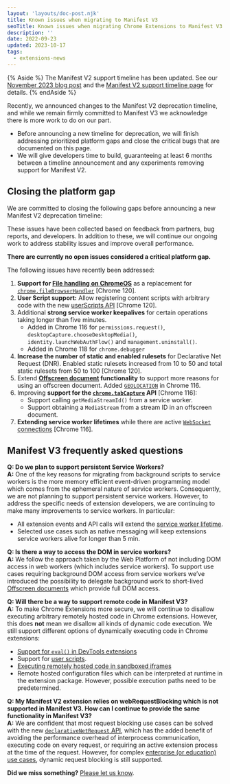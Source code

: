 ```yaml
---
layout: 'layouts/doc-post.njk'
title: Known issues when migrating to Manifest V3
seoTitle: Known issues when migrating Chrome Extensions to Manifest V3
description: ''
date: 2022-09-23
updated: 2023-10-17
tags:
  - extensions-news
---
```


{% Aside %}
The Manifest V2 support timeline has been updated. See our [November 2023 blog post](/blog/resuming-the-transition-to-mv3/) and the [Manifest V2 support timeline page](/docs/extensions/mv3/mv2-sunset/) for details.
{% endAside %}

Recently, we announced changes to the Manifest V2 deprecation timeline, and while we remain firmly committed to Manifest V3 we acknowledge there is more work to do on our part.

*   Before announcing a new timeline for deprecation, we will finish addressing prioritized platform gaps and close the critical bugs that are documented on this page.
*   We will give developers time to build, guaranteeing at least 6 months between a timeline announcement and any experiments removing support for Manifest V2.

## Closing the platform gap

We are committed to closing the following gaps before announcing a new Manifest V2 deprecation timeline:

These issues have been collected based on feedback from partners, bug reports, and developers. In addition to these, we will continue our ongoing work to address stability issues and improve overall performance. 

**There are currently no open issues considered a critical platform gap.**

The following issues have recently been addressed:

1. **Support for [File handling on ChromeOS](/docs/extensions/mv3/file_handling/)** as a replacement for [`chrome.fileBrowserHandler`](/docs/extensions/reference/fileBrowserHandler/) [Chrome 120].
1. **User Script support:** Allow registering content scripts with arbitrary code with the new [userScripts API](/docs/extensions/reference/userscripts/) [Chrome 120]. 
1. Additional **strong service worker keepalives** for certain operations taking longer than five minutes.
    * Added in Chrome 116 for `permissions.request()`, `desktopCapture.chooseDesktopMedia()`, `identity.launchWebAuthFlow()` and `management.uninstall()`.
    * Added in Chrome 118 for `chrome.debugger`
1. **Increase the number of static and enabled rulesets** for Declarative Net Request (DNR). Enabled static rulesets increased from 10 to 50 and total static rulesets from 50 to 100 [Chrome 120].
1. Extend **[Offscreen document](/docs/extensions/reference/offscreen/) functionality** to support more reasons for using an offscreen document. Added [`GEOLOCATION`](/docs/extensions/mv3/geolocation/) in Chrome 116.
1. Improving **support for the [`chrome.tabCapture`](/docs/extensions/reference/tabCapture/) API** [Chrome 116]:
    * Support calling `getMediaStreamId()` from a service worker.
    * Support obtaining a `MediaStream` from a stream ID in an offscreen document.
1. **Extending service worker lifetimes** while there are active [`WebSocket` connections](/docs/extensions/mv3/tut_websockets/) [Chrome 116].

## Manifest V3 frequently asked questions 

**Q: Do we plan to support persistent Service Workers?**\
**A:** One of the key reasons for migrating from background scripts to service workers is the more memory efficient event-driven programming model which comes from the ephemeral nature of service workers. Consequently, we are not planning to support persistent service workers. However, to address the specific needs of extension developers, we are continuing to make many improvements to service workers. In particular:

* All extension events and API calls will extend the [service worker lifetime](/docs/extensions/mv3/service_workers/service-worker-lifecycle/). 
* Selected use cases such as native messaging will keep extensions service workers alive for longer than 5 min. 

**Q: Is there a way to access the DOM in service workers?**\
**A:** We follow the approach taken by the Web Platform of not including DOM access in web workers (which includes service workers). To support use cases requiring background DOM access from service workers we’ve introduced the possibility to delegate background work to short-lived [Offscreen documents](/docs/extensions/reference/offscreen/) which provide full DOM access.

**Q: Will there be a way to support remote code in Manifest V3?**\
**A:** To make Chrome Extensions more secure, we will continue to disallow executing arbitrary remotely hosted code in Chrome extensions. However, this does **not** mean we disallow all kinds of dynamic code execution. We still support different options of dynamically executing code in Chrome extensions:

* [Support for `eval()` in DevTools extensions](/docs/extensions/reference/devtools_inspectedWindow/#method-eval) 
* Support for [user scripts](https://github.com/w3c/webextensions/blob/main/proposals/user-scripts-api.md).
* [Executing remotely hosted code in sandboxed iframes](/docs/extensions/mv3/sandboxingEval/) 
* Remote hosted configuration files which can be interpreted at runtime in the extension package. However, possible execution paths need to be predetermined. 

**Q: My Manifest V2 extension relies on webRequestBlocking which is not supported in Manifest V3. How can I continue to provide the same functionality in Manifest V3?**\
**A:** We are confident that most request blocking use cases can be solved with the new [`declarativeNetRequest` API](/docs/extensions/reference/declarativeNetRequest/), which has the added benefit of avoiding the performance overhead of interprocess communication, executing code on every request, or requiring an active extension process at the time of the request. However, for complex [enterprise (or education) use cases](https://support.google.com/chrome/a/answer/9296680?hl=en), dynamic request blocking is still supported.

**Did we miss something?** [Please let us know](https://groups.google.com/a/chromium.org/g/chromium-extensions).

